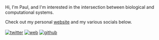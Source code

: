 Hi, I'm Paul, and I'm interested in the intersection between biological and computational systems.

Check out my personal [website](https://www.pab.dev/) and my various socials below.
<br>
<br>
[![twitter](https://socialize-md.vercel.app/api/badge/twitter)](https://twitter.com/paul_bokelman)
[![web](https://socialize-md.vercel.app/api/badge/web)](https://www.pab.dev)
[![github](https://socialize-md.vercel.app/api/badge/github)](https://github.com/paul-bokelman)
